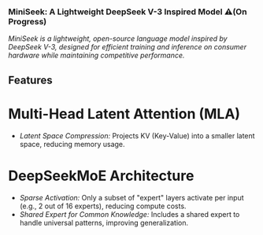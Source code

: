 ### MiniSeek: A Lightweight DeepSeek V-3 Inspired Model ⚠️(On Progress)
*MiniSeek is a lightweight, open-source language model inspired by DeepSeek V-3, designed for efficient training and inference on consumer hardware while maintaining competitive performance.*

## Features
# Multi-Head Latent Attention (MLA)
- *Latent Space Compression:* Projects KV (Key-Value) into a smaller latent space, reducing memory usage.
# DeepSeekMoE Architecture 
- *Sparse Activation:* Only a subset of "expert" layers activate per input (e.g., 2 out of 16 experts), reducing compute costs.
- *Shared Expert for Common Knowledge:* Includes a shared expert to handle universal patterns, improving generalization.
